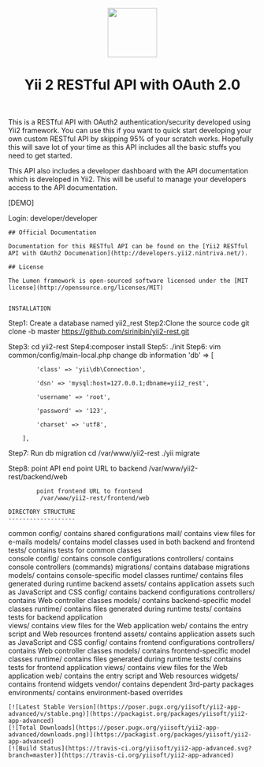 <p align="center">
    <a href="https://github.com/yiisoft" target="_blank">
        <img src="https://avatars0.githubusercontent.com/u/993323" height="100px">
    </a>
    <h1 align="center">Yii 2 RESTful API with OAuth 2.0 </h1>
    <br>
</p>

This is a RESTful API with OAuth2 authentication/security developed using Yii2 framework.
You can use this if you want to quick start developing your own custom RESTful API by skipping 95% of your scratch works.
Hopefully this will save lot of your time as this API includes all the basic stuffs you need to get started.

This API also includes a developer dashboard with the API documentation which is developed in Yii2. This will be useful to manage your developers access to the API documentation.

[DEMO] <!--(http://developers.yii2.nintriva.net)-->

<!-- -------------------
```
http://developers.yii2.nintriva.net -->

Login: developer/developer

```
## Official Documentation

Documentation for this RESTful API can be found on the [Yii2 RESTful API with OAuth2 Documenation](http://developers.yii2.nintriva.net/).

## License

The Lumen framework is open-sourced software licensed under the [MIT license](http://opensource.org/licenses/MIT)


INSTALLATION
```

Step1: Create a database named yii2_rest
Step2:Clone the source code
git clone -b master https://github.com/sirinibin/yii2-rest.git

Step3: cd yii2-rest
Step4:composer install
Step5: ./init
Step6: vim common/config/main-local.php
change db information
'db' => [

            'class' => 'yii\db\Connection',

            'dsn' => 'mysql:host=127.0.0.1;dbname=yii2_rest',

            'username' => 'root',

            'password' => '123',

            'charset' => 'utf8',

        ],

Step7: Run db migration
cd /var/www/yii2-rest
./yii migrate

Step8:
point API end point URL to backend
/var/www/yii2-rest/backend/web

            point frontend URL to frontend
             /var/www/yii2-rest/frontend/web

```
DIRECTORY STRUCTURE
-------------------
```

common
config/ contains shared configurations
mail/ contains view files for e-mails
models/ contains model classes used in both backend and frontend
tests/ contains tests for common classes  
console
config/ contains console configurations
controllers/ contains console controllers (commands)
migrations/ contains database migrations
models/ contains console-specific model classes
runtime/ contains files generated during runtime
backend
assets/ contains application assets such as JavaScript and CSS
config/ contains backend configurations
controllers/ contains Web controller classes
models/ contains backend-specific model classes
runtime/ contains files generated during runtime
tests/ contains tests for backend application  
 views/ contains view files for the Web application
web/ contains the entry script and Web resources
frontend
assets/ contains application assets such as JavaScript and CSS
config/ contains frontend configurations
controllers/ contains Web controller classes
models/ contains frontend-specific model classes
runtime/ contains files generated during runtime
tests/ contains tests for frontend application
views/ contains view files for the Web application
web/ contains the entry script and Web resources
widgets/ contains frontend widgets
vendor/ contains dependent 3rd-party packages
environments/ contains environment-based overrides

```
[![Latest Stable Version](https://poser.pugx.org/yiisoft/yii2-app-advanced/v/stable.png)](https://packagist.org/packages/yiisoft/yii2-app-advanced)
[![Total Downloads](https://poser.pugx.org/yiisoft/yii2-app-advanced/downloads.png)](https://packagist.org/packages/yiisoft/yii2-app-advanced)
[![Build Status](https://travis-ci.org/yiisoft/yii2-app-advanced.svg?branch=master)](https://travis-ci.org/yiisoft/yii2-app-advanced)
```
